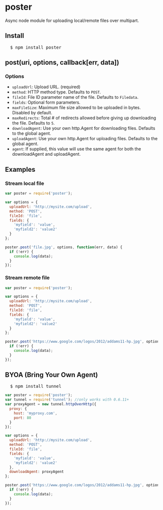 # poster
Async node module for uploading local/remote files over multipart.

## Install
<pre>
  $ npm install poster
</pre>

## post(uri, options, callback[err, data])

### Options
 - `uploadUrl`: Upload URL. (required)
 - `method`: HTTP method type. Defaults to `POST`.
 - `fileId`: File ID parameter name of the file. Defaults to `Filedata`.
 - `fields`: Optional form parameters.
 - `maxFileSize`: Maximum file size allowed to be uploaded in bytes. Disabled by default.
 - `maxRedirects`: Total # of redirects allowed before giving up downloading the file. Defaults to `5`.
 - `downloadAgent`: Use your own http.Agent for downloading files. Defaults to the global agent.
 - `uploadAgent`: Use your own http.Agent for uploading files. Defaults to the global agent.
 - `agent`: If supplied, this value will use the same agent for both the downloadAgent and uploadAgent.

## Examples

### Stream local file
``` js
var poster = require('poster');

var options = {
  uploadUrl: 'http://mysite.com/upload',
  method: 'POST',
  fileId: 'file',
  fields: {
    'myfield': 'value',
    'myfield2': 'value2'
  }
};

poster.post('file.jpg', options, function(err, data) {
  if (!err) {
    console.log(data);
  }
});
```

### Stream remote file
``` js
var poster = require('poster');

var options = {
  uploadUrl: 'http://mysite.com/upload',
  method: 'POST',
  fileId: 'file',
  fields: {
    'myfield': 'value',
    'myfield2': 'value2'
  }
};

poster.post('https://www.google.com/logos/2012/addams11-hp.jpg', options, function(err, data) {
  if (!err) {
    console.log(data);
  }
});
```

## BYOA (Bring Your Own Agent)
<pre>
  $ npm install tunnel
</pre>

``` js
var poster = require('poster');
var tunnel = require('tunnel'); //only works with 0.6.11+
var proxyAgent = new tunnel.httpOverHttp({
  proxy: {
    host: 'myproxy.com',
    port: 80
  }
});

var options = {
  uploadUrl: 'http://mysite.com/upload',
  method: 'POST',
  fileId: 'file',
  fields: {
    'myfield': 'value',
    'myfield2': 'value2'
  },
  downloadAgent: proxyAgent
};

poster.post('https://www.google.com/logos/2012/addams11-hp.jpg', options, function(err, data) {
  if (!err) {
    console.log(data);
  }
});
```